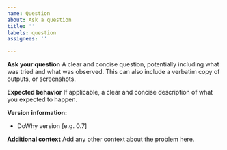 ```yaml
---
name: Question
about: Ask a question
title: ''
labels: question
assignees: ''

---
```


**Ask your question**
A clear and concise question, potentially including what was tried and what was observed. This can also include a verbatim copy of outputs, or screenshots.

**Expected behavior**
If applicable, a clear and concise description of what you expected to happen.

**Version information:**
 - DoWhy version [e.g. 0.7]

**Additional context**
Add any other context about the problem here.
